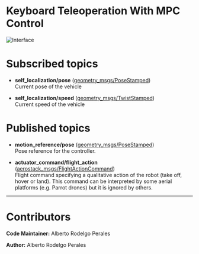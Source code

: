 # Keyboard Teleoperation With MPC Control

![Interface](https://i.ibb.co/kghg0yC/Keyboard-teleoperation-with-mpc.png)

# Subscribed topics

- **self_localization/pose** ([geometry_msgs/PoseStamped](http://docs.ros.org/api/geometry_msgs/html/msg/PoseStamped.html))      
Current pose of the vehicle

- **self_localization/speed** ([geometry_msgs/TwistStamped](http://docs.ros.org/lunar/api/geometry_msgs/html/msg/TwistStamped.html))      
Current speed of the vehicle

# Published topics

- **motion_reference/pose** ([geometry_msgs/PoseStamped](http://docs.ros.org/api/geometry_msgs/html/msg/PoseStamped.html))  
Pose reference for the controller.

- **actuator_command/flight_action** ([aerostack_msgs/FlightActionCommand](https://bitbucket.org/visionaerialrobotics/aerostack_msgs/src/7c07e4317e20a1142226d513336a06a2ff585629/msg/FlightActionCommand.msg))      
Flight command specifying a qualitative action of the robot (take off, hover or land). This command can be interpreted by some aerial platforms (e.g. Parrot drones) but it is ignored by others.

---
# Contributors
**Code Maintainer:** Alberto Rodelgo Perales

**Author:** Alberto Rodelgo Perales